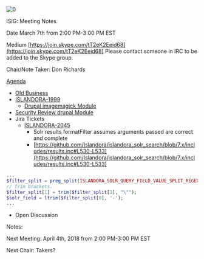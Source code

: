 ![0](https://user-images.githubusercontent.com/2738244/37095565-4b678f50-21e4-11e8-9722-776ef9528eb3.png)

ISIG: Meeting Notes

Date March 7th from 2:00 PM-3:00 PM EST

Medium [https://join.skype.com/tT2eK2Eeid68](https://join.skype.com/tT2eK2Eeid68) Please contact someone in IRC to be added to the Skype group. 

Chair/Note Taker: Don Richards

[Agenda](https://docs.google.com/document/d/11m5smwImPGQTYuXfNI_TE5A_-HMf1WzQqzHeoFBhq_8)



*   [Old Business](https://docs.google.com/document/d/1g0bWJffp3dZFwH_mBBfe7W9LCcrIhE5qnDPzypOfYlA)
*   [ISLANDORA-1999](https://jira.duraspace.org/browse/ISLANDORA-1999) 
    *   [Drupal imagemagick Module](https://www.drupal.org/project/imagemagick) 
*   [Security Review drupal Module](https://www.drupal.org/project/security_review)
*   Jira Tickets
    *   [ISLANDORA-2045](https://jira.duraspace.org/browse/ISLANDORA-2045)
        *   Solr results formatFilter assumes arguments passed are correct and complete
        *   [https://github.com/Islandora/islandora_solr_search/blob/7.x/includes/results.inc#L530-L533](https://github.com/Islandora/islandora_solr_search/blob/7.x/includes/results.inc#L530-L533)


```php
...
$filter_split = preg_split(ISLANDORA_SOLR_QUERY_FIELD_VALUE_SPLIT_REGEX, $filter, 2);
// Trim brackets.
$filter_split[1] = trim($filter_split[1], "\"");
$solr_field = ltrim($filter_split[0], '-');
...
```

*   Open Discussion

Notes: 

Next Meeting: April 4th, 2018 from 2:00 PM-3:00 PM EST

Next Chair: Takers?
